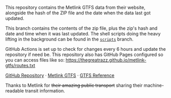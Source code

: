 This repository contains the Metlink GTFS data from their website, alongside the hash of the ZIP file and the date when the data last got updated.

This branch contains the contents of the zip file, plus the zip's hash and date and time when it was last updated. The shell scripts doing the heavy lifting in the background can be found in the [`scripts`](https://github.com/thegreatrazz/metlink-gtfs/tree/scripts) branch.

GitHub Actions is set up to check for changes every 6 hours and update the repository if need be. This repository also has GitHub Pages configured so you can access files like so: https://thegreatrazz.github.io/metlink-gtfs/routes.txt

[GitHub Repository](https://github.com/thegreatrazz/metlink-gtfs) &middot; [Metlink GTFS](https://www.metlink.org.nz/customer-services/general-transit-file-specification/) &middot; [GTFS Reference](https://developers.google.com/transit/gtfs/reference)

Thanks to Metlink for ~~their amazing public transport~~ sharing their machine-readable transit information.
